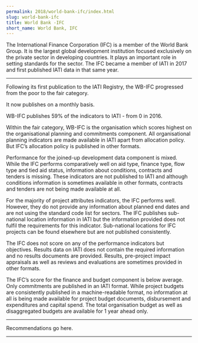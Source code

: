 ```yaml
---
permalink: 2018/world-bank-ifc/index.html
slug: world-bank-ifc
title: World Bank -IFC
short_name: World Bank, IFC
---
```


The International Finance Corporation (IFC) is a member of the World Bank Group. It is the largest global development institution focused exclusively on the private sector in developing countries. It plays an important role in setting standards for the sector. The IFC became a member of IATI in 2017 and first published IATI data in that same year.

---

Following its first publication to the IATI Registry, the WB-IFC progressed from the poor to the fair category. 

It now publishes on a monthly basis. 

WB-IFC publishes 59% of the indicators to IATI - from 0 in 2016. 

Within the fair category, WB-IFC is the organisation which scores highest on the organisational planning and commitments component. All organisational planning indicators are made available in IATI apart from allocation policy. But IFC’s allocation policy is published in other formats.

Performance for the joined-up development data component is mixed. While the IFC performs comparatively well on aid type, finance type, flow type and tied aid status, information about conditions, contracts and tenders is missing. These indicators are not published to IATI and although conditions information is sometimes available in other formats, contracts and tenders are not being made available at all. 

For the majority of project attributes indicators, the IFC performs well. However, they do not provide any information about planned end dates and are not using the standard code list for sectors. The IFC publishes sub-national location information in IATI but the information provided does not fulfil the requirements for this indicator. Sub-national locations for IFC projects can be found elsewhere but are not published consistently. 

The IFC does not score on any of the performance indicators but objectives. Results data on IATI does not contain the required information and no results documents are provided. Results, pre-project impact appraisals as well as reviews and evaluations are sometimes provided in other formats. 

The IFC’s score for the finance and budget component is below average. Only commitments are published in an IATI format. While project budgets are consistently published in a machine-readable format, no information at all is being made available for project budget documents, disbursement and expenditures and capital spend. The total organisation budget as well as disaggregated budgets are available for 1 year ahead only.


---

Recommendations go here.

---
